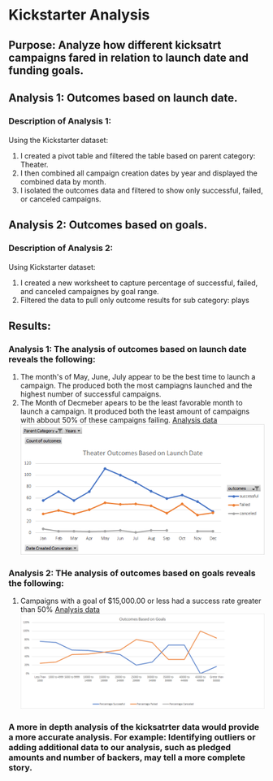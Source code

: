 # Kickstarter Analysis
## Purpose: Analyze how different kicksatrt campaigns fared in relation to launch date and funding goals. 

## Analysis 1: Outcomes based on launch date.
### Description of Analysis 1:
#### 
Using the Kickstarter dataset:
1. I created a pivot table and filtered the table based on 
parent category: Theater. 
2. I then combined all campaign creation dates by year and displayed the combined data by month. 
3. I isolated the outcomes data and filtered to show only successful, failed, or canceled campaigns. 

## Analysis 2: Outcomes based on goals. 
### Description of Analysis 2:
####
Using Kickstarter dataset:
1. I created a new worksheet to capture percentage of successful, failed, and canceled campaignes by goal range.
2. Filtered the data to pull only outcome results for sub category: plays

## Results:
### Analysis 1: The analysis of outcomes based on launch date reveals the following:
1. The month's of May, June, July appear to be the best time to launch a campaign. The produced both the most campiagns launched and the highest number of successful campaigns.
2. The Month of Decmeber apears to be the least favorable month to launch a campaign. It produced both the least amount of campaigns with abbout 50% of these campaigns failing. 
[Analysis data](Kickstarter_Challenge.xlsx)
![Outcomes based on Launch Date](Theater_Outcomes_vs_Launch.png)

### Analysis 2: THe analysis of outcomes based on goals reveals the following:
1. Campaigns with a goal of $15,000.00 or less had a success rate greater than 50%
[Analysis data](Kickstarter_Challenge.xlsx)
![Outcomes based on Goals](Outcomes_vs_Goals.png)

### A more in depth analysis of the kicksatrter data would provide a more accurate analysis. For example: Identifying outliers or adding additional data to our analysis, such as pledged amounts and number of backers, may tell a more complete story. 
